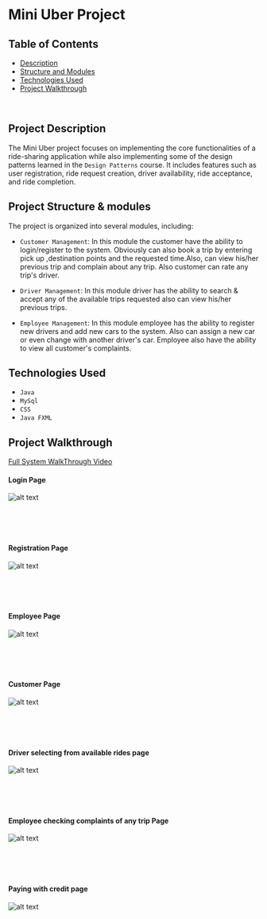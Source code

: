 # Mini Uber Project


## Table of Contents
- [Description](#project-description) <br />
- [Structure and Modules](#project-structure--modules) <br />
- [Technologies Used](#technologies-used) <br />
- [Project Walkthrough](#project-walkthrough) 

<br />

## Project Description
The Mini Uber project focuses on implementing the core functionalities of a ride-sharing application while also implementing some of the design patterns learned in the `Design Patterns` course. It includes features such as user registration, ride request creation, driver availability, ride acceptance, and ride completion.

## Project Structure & modules
The project is organized into several modules, including:
- `Customer Management`: In this module the customer have the ability to login/register to the system. Obviously can also book a trip by entering pick up ,destination points and the requested time.Also, can view his/her previous trip and complain about any trip. Also customer can rate any trip's driver.


- `Driver Management`: In this module driver has the ability to search & accept any of the available trips requested also can view his/her previous trips.


- `Employee Management`: In this module employee has the ability to register new drivers and add new cars to the system. Also can assign a new car or even change with another driver's car. Employee also have the ability to view all customer's complaints.


## Technologies Used

- `Java`
- `MySql`
- `CSS`
- `Java FXML`


## Project Walkthrough

[Full System WalkThrough Video](https://drive.google.com/file/d/1oZnsU3TCUq4WgkhGB5kYL9dI8l2gNwbd/view?usp=drive_link)
<br />

#### Login Page
![alt text](project-imgs/1.png "Login Page")

<br />
<br />
<br />

#### Registration Page
![alt text](project-imgs/2.png "Registeration Page")

<br />
<br />
<br />

#### Employee Page
![alt text](project-imgs/6.png "Employee Page")

<br />
<br />
<br />

#### Customer Page
![alt text](project-imgs/3.png "Customer Page")

<br />
<br />
<br />





#### Driver selecting from available rides page
![alt text](project-imgs/5.png "Driver selecting from available rides page")

<br />
<br />
<br />


#### Employee checking complaints of any trip Page
![alt text](project-imgs/7.png "Employee checking complaints of any trip Page")

<br />
<br />
<br />

#### Paying with credit page
![alt text](project-imgs/8.jpg "Paying with credit page")


